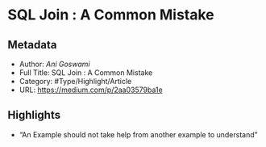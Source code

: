# SQL Join : A Common Mistake

## Metadata

* Author: *Ani Goswami*
* Full Title: SQL Join : A Common Mistake
* Category: #Type/Highlight/Article
* URL: https://medium.com/p/2aa03579ba1e

## Highlights

* “An Example should not take help from another example to understand”
